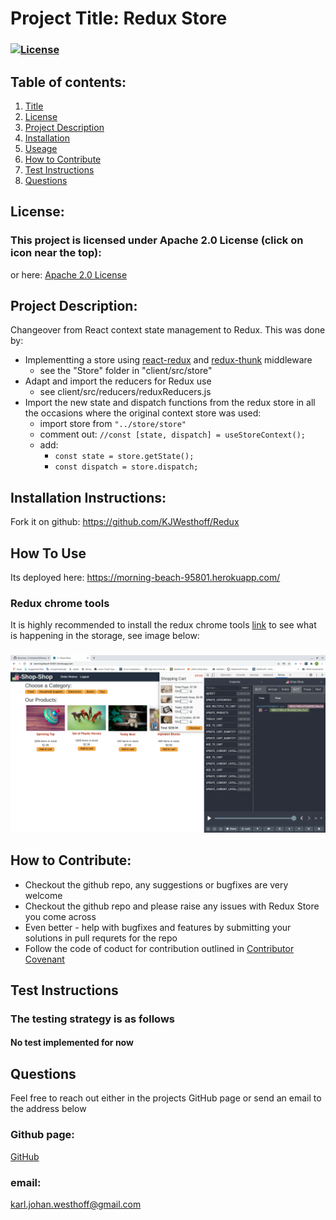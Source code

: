
  # Project Title: Redux Store 
  ### [![License](https://img.shields.io/badge/License-Apache%202.0-blue.svg)](https://opensource.org/licenses/Apache-2.0)
  
  ## Table of contents:
  1. [Title](#Project-Title)
  1. [License](#License)
  1. [Project Description](#Project-Description)
  1. [Installation](#Installation-Instructions)
  1. [Useage](#How-To-Use)
  1. [How to Contribute](#How-to-Contribute)
  1. [Test Instructions](#Test-Instructions)
  1. [Questions](#Questions)

  ## License: 
  ### This project is licensed under Apache 2.0 License (click on icon near the top):
  or here: [Apache 2.0 License](https://opensource.org/licenses/Apache-2.0)
 

  ## Project Description:
  Changeover from React context state management to Redux.
  This was done by:
  * Implementting a store using [react-redux](https://react-redux.js.org/) and [redux-thunk](https://www.npmjs.com/package/redux-thunk) middleware
    * see the "Store" folder in "client/src/store"
  * Adapt and import the reducers for Redux use
    * see client/src/reducers/reduxReducers.js
  * Import the new state and dispatch functions from the redux store in all the occasions where the original context store was used:
    * import store from `"../store/store"`
    * comment out: `//const [state, dispatch] = useStoreContext();`
    * add:
      * `const state = store.getState();`
      * `const dispatch = store.dispatch;` 

  ## Installation Instructions:
  Fork it on github: https://github.com/KJWesthoff/Redux
  ## How To Use
  Its deployed here: https://morning-beach-95801.herokuapp.com/
  ### Redux chrome tools
  It is highly recommended to install the redux chrome tools [link](https://chrome.google.com/webstore/detail/redux-devtools/lmhkpmbekcpmknklioeibfkpmmfibljd?hl=en) to see what is happening in the storage, see image below:
  ###
  ![screenshot](shop-shop.png)



  ## How to Contribute:
  * Checkout the github repo, any suggestions or bugfixes are very welcome
  * Checkout the github repo and please raise any issues with Redux Store you come across 
  * Even better - help with bugfixes and features by submitting your solutions in pull requrets for the repo
  * Follow the code of coduct for contribution outlined in [Contributor Covenant](https://www.contributor-covenant.org/) 
  ## Test Instructions
  ### The testing strategy is as follows
  #### No test implemented for now

  ## Questions
  Feel free to reach out either in the projects GitHub page or send an email to the address below
  ### Github page:
  [GitHub](https://github.com/KJWesthoff/Redux)
  ### email:
  [karl.johan.westhoff@gmail.com](mailto:karl.johan.westhoff@gmail.com) 
